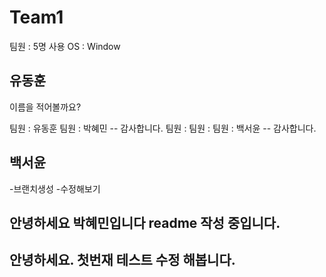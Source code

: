 # Team1
팀원 : 5명
사용 OS : Window

## 유동훈
이름을 적어볼까요?

팀원 : 유동훈
팀원 : 박혜민 -- 감사합니다.
팀원 :
팀원 :
팀원 : 백서윤 -- 감사합니다.



## 백서윤
-브랜치생성
-수정해보기

## 안녕하세요 박혜민입니다 readme 작성 중입니다.

## 안녕하세요. 첫번재 테스트 수정 해봅니다.





